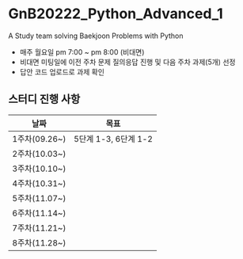 # GnB20222_Python_Advanced_1
A Study team solving Baekjoon Problems with Python
- 매주 월요일 pm 7:00 ~ pm 8:00 (비대면)
- 비대면 미팅일에 이전 주차 문제 질의응답 진행 및 다음 주차 과제(5개) 선정
- 답안 코드 업로드로 과제 확인
## 스터디 진행 사항
|날짜|목표|
|:--:|:--:|
|1주차(09.26~)|5단계 1-3, 6단계 1-2|
|2주차(10.03~)||
|3주차(10.10~)||
|4주차(10.31~)||
|5주차(11.07~)||
|6주차(11.14~)||
|7주차(11.21~)||
|8주차(11.28~)||
